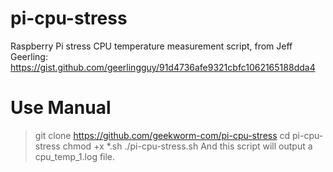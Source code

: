 # pi-cpu-stress
Raspberry Pi stress CPU temperature measurement script, from Jeff Geerling: https://gist.github.com/geerlingguy/91d4736afe9321cbfc1062165188dda4
# Use Manual
> git clone https://github.com/geekworm-com/pi-cpu-stress
> cd pi-cpu-stress
> chmod +x *.sh
> ./pi-cpu-stress.sh
And this script will output a cpu_temp_1.log file.
